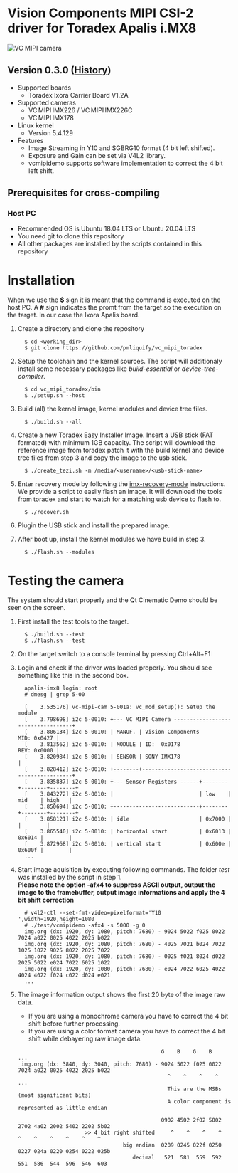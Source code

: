 # Vision Components MIPI CSI-2 driver for Toradex Apalis i.MX8
![VC MIPI camera](https://www.vision-components.com/fileadmin/external/documentation/hardware/VC_MIPI_Camera_Module/VC_MIPI_Camera_Module_Hardware_Operating_Manual-Dateien/mipi_sensor_front_back.png)

## Version 0.3.0 ([History](VERSION.md))
* Supported boards
  * Toradex Ixora Carrier Board V1.2A
* Supported cameras 
  * VC MIPI IMX226 / VC MIPI IMX226C  
  * VC MIPI IMX178
* Linux kernel 
  * Version 5.4.129
* Features
  * Image Streaming in Y10 and SGBRG10 format (4 bit left shifted).
  * Exposure and Gain can be set via V4L2 library.
  * vcmipidemo supports software implementation to correct the 4 bit left shift.

## Prerequisites for cross-compiling
### Host PC
* Recommended OS is Ubuntu 18.04 LTS or Ubuntu 20.04 LTS
* You need git to clone this repository
* All other packages are installed by the scripts contained in this repository

# Installation
When we use the **$** sign it is meant that the command is executed on the host PC. A **#** sign indicates the promt from the target so the execution on the target. In our case the Ixora Apalis board.

1. Create a directory and clone the repository   
   ```
     $ cd <working_dir>
     $ git clone https://github.com/pmliquify/vc_mipi_toradex
   ```

2. Setup the toolchain and the kernel sources. The script will additionaly install some necessary packages like *build-essential* or *device-tree-compiler*.
   ```
     $ cd vc_mipi_toradex/bin
     $ ./setup.sh --host
   ```

3. Build (all) the kernel image, kernel modules and device tree files.
   ```
     $ ./build.sh --all
   ```

4. Create a new Toradex Easy Installer Image. Insert a USB stick (FAT formated) with minimum 1GB capacity. The script will download the reference image from toradex patch it with the build kernel and device tree files from step 3 and copy the image to the usb stick.
   ```
     $ ./create_tezi.sh -m /media/<username>/<usb-stick-name>
   ```

5. Enter recovery mode by following the [imx-recovery-mode](https://developer.toradex.com/knowledge-base/imx-recovery-mode) instructions.   
We provide a script to easily flash an image. It will download the tools from toradex and start to watch for a matching usb device to flash to.
   ```
     $ ./recover.sh
   ```

6. Plugin the USB stick and install the prepared image.

7. After boot up, install the kernel modules we have build in step 3.
   ```
     $ ./flash.sh --modules
   ```

# Testing the camera
The system should start properly and the Qt Cinematic Demo should be seen on the screen.   

1. First install the test tools to the target.
   ```
     $ ./build.sh --test
     $ ./flash.sh --test
   ```

2. On the target switch to a console terminal by pressing Ctrl+Alt+F1

3. Login and check if the driver was loaded properly. You should see something like this in the second box.
   ```
     apalis-imx8 login: root
     # dmesg | grep 5-00
   ```
   ```
     [    3.535176] vc-mipi-cam 5-001a: vc_mod_setup(): Setup the module
     [    3.798698] i2c 5-0010: +--- VC MIPI Camera -----------------------------------+
     [    3.806134] i2c 5-0010: | MANUF. | Vision Components               MID: 0x0427 |
     [    3.813562] i2c 5-0010: | MODULE | ID:  0x0178                     REV: 0x0000 |
     [    3.820984] i2c 5-0010: | SENSOR | SONY IMX178                                 |
     [    3.828412] i2c 5-0010: +--------+---------------------------------------------+
     [    3.835837] i2c 5-0010: +--- Sensor Registers ------+--------+--------+--------+
     [    3.843272] i2c 5-0010: |                           | low    | mid    | high   |
     [    3.850694] i2c 5-0010: +---------------------------+--------+--------+--------+
     [    3.858121] i2c 5-0010: | idle                      | 0x7000 |        |        |
     [    3.865540] i2c 5-0010: | horizontal start          | 0x6013 | 0x6014 |        |
     [    3.872968] i2c 5-0010: | vertical start            | 0x600e | 0x600f |        |
     ...
   ```

4. Start image aquisition by executing following commands. The folder *test* was installed by the script in step 1.   
   **Please note the option -afx4 to suppress ASCII output, output the image to the framebuffer, output image informations and apply the 4 bit shift correction**
   ```
     # v4l2-ctl --set-fmt-video=pixelformat='Y10 ',width=1920,height=1080
     # ./test/vcmipidemo -afx4 -s 5000 -g 0
     img.org (dx: 1920, dy: 1080, pitch: 7680) - 9024 5022 f025 0022 7024 a022 0025 4022 2025 b022 
     img.org (dx: 1920, dy: 1080, pitch: 7680) - 4025 7021 b024 7022 1025 1022 9025 8022 2025 7022 
     img.org (dx: 1920, dy: 1080, pitch: 7680) - 0025 f021 8024 d022 2025 5022 e024 7022 6025 1022 
     img.org (dx: 1920, dy: 1080, pitch: 7680) - e024 7022 6025 4022 4024 4022 f024 c022 d024 e021
     ...
   ```

5. The image information output shows the first 20 byte of the image raw data. 
   * If you are using a monochrome camera you have to correct the 4 bit shift before further processing.
   * If you are using a color format camera you have to correct the 4 bit shift while debayering raw image data.
   ```
                                                G    B    G    B    ...
    img.org (dx: 3840, dy: 3040, pitch: 7680) - 9024 5022 f025 0022 7024 a022 0025 4022 2025 b022
                                                  ^    ^    ^    ^  ...
                                                  This are the MSBs (most significant bits)
                                                  A color component is represented as little endian
                                                  
                                                0902 4502 2f02 5002 2702 4a02 2002 5402 2202 5b02
                        >> 4 bit right shifted     ^    ^    ^    ^    ^    ^    ^    ^    ^    ^
                                    big endian  0209 0245 022f 0250 0227 024a 0220 0254 0222 025b
                                       decimal   521  581  559  592  551  586  544  596  546  603
   ```
